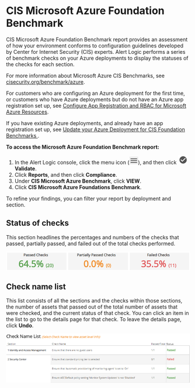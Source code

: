 # CIS Microsoft Azure Foundation Benchmark

CIS Microsoft Azure Foundation Benchmark report provides an assessment of how your environment conforms to configuration guidelines developed by Center for Internet Security (CIS) experts. Alert Logic performs a series of benchmark checks on your Azure deployments to display the statuses of the checks for each section.

For more information about Microsoft Azure CIS Benchmarks, see [cisecurity.org/benchmark/azure](https://www.cisecurity.org/benchmark/azure/).

For customers who are configuring an Azure deployment for the first time, or customers who have Azure deployments but do not have an Azure app registration set up, see [Configure App Registration and RBAC for Microsoft Azure Resources](../../../prepare/azure-rbac-role-setup.md).

If you have existing Azure deployments, and already have an app registration set up, see [Update your Azure Deployment for CIS Foundation Benchmarks ](../../../prepare/azure-benchmark-deployment-configuration.md).

**To access the Microsoft Azure Foundation Benchmark report:**

1. In the Alert Logic console, click the menu icon (![](../../../Resources/Images/dashboard/menu-icon.png)), and then click ![](../../../Resources/Images/dashboard/validate-icon.png)**Validate**.
2. Click **Reports**, and then click  **Compliance**.
3. Under **CIS Microsoft Azure Benchmark**, click **VIEW**.
4. Click **CIS Microsoft Azure Foundations Benchmark**.

To refine your findings, you can filter your report by  deployment and section.

## Status of checks

This section headlines the percentages and numbers of the checks that passed, partially passed, and failed out of the total checks performed.

![](../../../Resources/Images/Reports/azure-foundation-benchmark/headline-check-status.png)

## Check name list

This list consists of all the sections and the checks within those sections, the number of assets that passed out of the total number of assets that were checked, and the current status of that check. You can click an item in the list to go to the details page for that check. To leave the details page, click **Undo**.

![](../../../Resources/Images/Reports/azure-foundation-benchmark/check-list.png)
